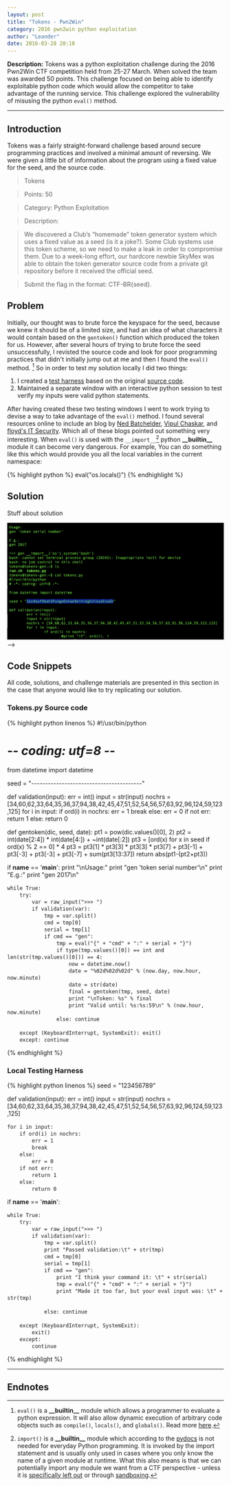 ```yaml
---
layout: post
title: "Tokens - Pwn2Win"
category: 2016 pwn2win python exploitation
author: "Leander"
date: 2016-03-28 20:10
---
```


<strong>Description:</strong> Tokens was a python exploitation challenge during the 2016 Pwn2Win CTF competition held from 25-27 March. When solved the team was awarded 50 points. This challenge focused on being able to identify exploitable python code which would allow the competitor to take advantage of the running service. This challenge explored the vulnerability of misusing the python ```eval()``` method.

<!--break-->

------

## Introduction

Tokens was a fairly straight-forward challenge based around secure programming practices and involved a minimal amount of reversing. We were given a little bit of information about the program using a fixed value for the seed, and the source code.

> Tokens

> Points: 50

> Category: Python Exploitation

> Description:

>We discovered a Club’s “homemade” token generator system which uses a fixed value as a seed (is it a joke?). Some Club systems use this token scheme, so we need to make a leak in order to compromise them. Due to a week-long effort, our hardcore newbie SkyMex was able to obtain the token generator source code from a private git repository before it received the official seed.

>Submit the flag in the format: CTF-BR{seed}.

## Problem

Initially, our thought was to brute force the keyspace for the seed, because we knew it should be of a limited size, and had an idea of what characters it would contain based on the ```gentoken()``` function which produced the token for us. However, after several hours of trying to brute force the seed unsuccessfully, I revisted the source code and look for poor programming practices that didn't initially jump out at me and then I found the ```eval()``` method. [^1] So in order to test my solution locally I did two things:

1. I created a [test harness](#testharness) based on the original [source code](#source).
2. Maintained a separate window with an interactive python session to test verify my inputs were valid python statements.

After having created these two testing windows I went to work trying to devise a way to take advantage of the ```eval()``` method. I found several resources online to include an blog by [Ned Batchelder](http://nedbatchelder.com/blog/201206/eval_really_is_dangerous.html), [Vipul Chaskar](http://vipulchaskar.blogspot.com/2012/10/exploiting-eval-function-in-python.html), and [floyd's IT Security](http://www.floyd.ch/?p=584). Which all of these blogs pointed out something very interesting. When ```eval()``` is used with the ```__import__```[^2] python  __\_\_builtin\_\___ module it can become very dangerous. For example, You can do something like this which would provide you all the local variables in the current namespace:


{% highlight python %}
eval("os.locals()")
{% endhighlight %}


## Solution
Stuff about solution

![solution](/images/2016-Pwn2Win/tokens-solution.png)-->

## Code Snippets

All code, solutions, and challenge materials are presented in this section in the case that anyone would like to try replicating our solution.

### <a name="source">Tokens.py Source code</a>


{% highlight python linenos %}
#!/usr/bin/python
# -*- coding: utf=8 -*-

from datetime import datetime

seed = "----------------------------------------"

def validation(input):
	err = int()
	input = str(input)
	nochrs = [34,60,62,33,64,35,36,37,94,38,42,45,47,51,52,54,56,57,63,92,96,124,59,123,125]
	for i in input:
		if ord(i) in nochrs:
			err = 1
			break
		else:
			err = 0
	if not err: return 1
	else: return 0

def gentoken(dic, seed, date):
	pt1 = pow(dic.values()[0], 2)
	pt2 = int(date[2:4]) * int(date[4:]) + ~int(date[:2])
	pt3 = [ord(x) for x in seed if ord(x) % 2 == 0] * 4
	pt3 = pt3[1] * pt3[3] * pt3[3] * pt3[7] + pt3[-1] + pt3[-3] + pt3[-3] + pt3[-7] + sum(pt3[13:37])
	return abs(pt1-(pt2+pt3))


if __name__ == '__main__':
	print "\nUsage:"
	print "gen 'token serial number'\n"
	print "E.g.:"
	print "gen 2017\n"

	while True:
		try:
			var = raw_input(">>> ")
			if validation(var):
				tmp = var.split()
				cmd = tmp[0]
				serial = tmp[1]
				if cmd == "gen":
					tmp = eval("{" + "cmd" + ":" + serial + "}")
					if type(tmp.values()[0]) == int and len(str(tmp.values()[0])) == 4:
						now = datetime.now()
						date = "%02d%02d%02d" % (now.day, now.hour, now.minute)
						date = str(date)
						final = gentoken(tmp, seed, date)
						print "\nToken: %s" % final
						print "Valid until: %s:%s:59\n" % (now.hour, now.minute)
					else: continue

		except (KeyboardInterrupt, SystemExit): exit()
		except: continue
{% endhighlight %}


### <a name="testharness">Local Testing Harness</a>


{% highlight python linenos %}
seed = "123456789"

def validation(input):
    err = int()
    input = str(input)
    nochrs = [34,60,62,33,64,35,36,37,94,38,42,45,47,51,52,54,56,57,63,92,96,124,59,123,125]

    for i in input:
        if ord(i) in nochrs:
        	err = 1
        	break
        else:
        	err = 0
        if not err:
            return 1
        else:
            return 0

if __name__ == '__main__':

    while True:
        try:
            var = raw_input(">>> ")
            if validation(var):
                tmp = var.split()
                print "Passed validation:\t" + str(tmp)
                cmd = tmp[0]
                serial = tmp[1]
                if cmd == "gen":
                    print "I think your command it: \t" + str(serial)
                    tmp = eval("{" + "cmd" + ":" + serial + "}")
                    print "Made it too far, but your eval input was: \t" + str(tmp)

                else: continue

        except (KeyboardInterrupt, SystemExit):
            exit()
        except:
            continue

{% endhighlight %}

------

## Endnotes

[^1]: ```eval()``` is a __\_\_builtin\_\___ module which allows a programmer to evaluate a python expression. It will also allow dynamic execution of arbitrary code objects such as ```compile()```, ```locals()```, and ```globals()```. Read more [here](https://docs.python.org/2/library/functions.html#eval).

[^2]: ```import()``` is a __\_\_builtin\_\___ module which according to the [pydocs](https://docs.python.org/2/library/functions.html#__import__) is not needed for everyday Python programming. It is invoked by the import statement and is usually only used in cases where you only know the name of a given module at runtime. What this also means is that we can potentially import any module we want from a CTF perspective - unless it is [specifically left out](http://stackoverflow.com/questions/1350466/preventing-python-code-from-importing-certain-modules) or through [sandboxing](https://wiki.python.org/moin/SandboxedPython).
